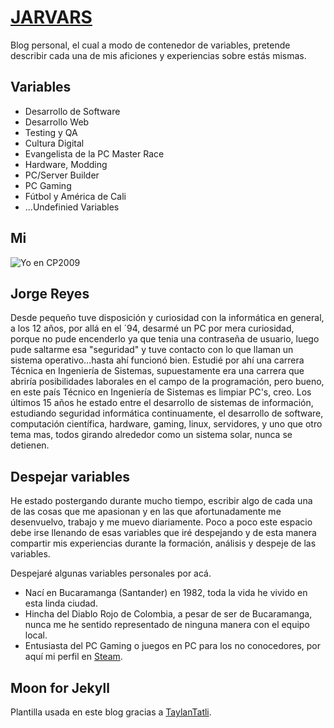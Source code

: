 # [JARVARS](https://jarvars.github.io)
Blog personal, el cual a modo de contenedor de variables, pretende describir cada una de mis aficiones y experiencias sobre estás mismas.

## Variables
* Desarrollo de Software
* Desarrollo Web
* Testing y QA
* Cultura Digital
* Evangelista de la PC Master Race
* Hardware, Modding
* PC/Server Builder
* PC Gaming
* Fútbol y América de Cali
* ...Undefinied Variables

## Mi

![Yo en CP2009](https://github.com/jarvars/jarvars.github.io/blob/master/assets/img/mi/me_cp.jpg)

## Jorge Reyes

Desde pequeño tuve disposición y curiosidad con la informática en general, a los 12 años, por allá en el ´94, desarmé un PC por mera curiosidad, porque no pude encenderlo ya que tenia una contraseña de usuario, luego pude saltarme esa "seguridad" y tuve contacto con lo que llaman un sistema operativo...hasta ahí funcionó bien.
Estudié por ahí una carrera Técnica en Ingeniería de Sistemas, supuestamente era una carrera que abriría posibilidades laborales en el campo de la programación, pero bueno, en este país Técnico en Ingeniería de Sistemas es limpiar PC's, creo.
Los últimos 15 años he estado entre el desarrollo de sistemas de información, estudiando seguridad informática continuamente, el desarrollo de software, computación científica, hardware, gaming, linux, servidores, y uno que otro tema mas, todos girando alrededor como un sistema solar, nunca se detienen.

## Despejar variables

He estado postergando durante mucho tiempo, escribir algo de cada una de las cosas que me apasionan y en las que afortunadamente me desenvuelvo, trabajo y me muevo diariamente.
Poco a poco este espacio debe irse llenando de esas variables que iré despejando y de esta manera compartir mis experiencias durante la formación, análisis y despeje de las variables.

Despejaré algunas variables personales por acá.

* Nací en Bucaramanga (Santander) en 1982, toda la vida he vivido en esta linda ciudad.
* Hincha del Diablo Rojo de Colombia, a pesar de ser de Bucaramanga, nunca me he sentido representado de ninguna manera con el equipo local.
* Entusiasta del PC Gaming o juegos en PC para los no conocedores, por aquí mi perfil en [Steam](http://steamcommunity.com/id/jarvars).

## Moon for Jekyll

Plantilla usada en este blog gracias a [TaylanTatli](https://taylantatli.github.io/moon-jekyll-theme/).
